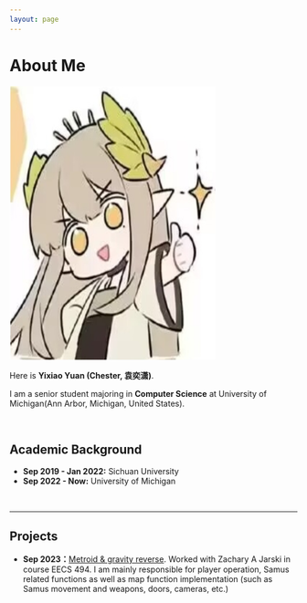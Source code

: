 ```yaml
---
layout: page
---
```


# About Me

<img src="MIUMIU.jpg" class="floatpic" width="360" height="480">

Here is **Yixiao Yuan (Chester, 袁奕潇)**.

I am a senior student majoring in **Computer Science** at University of Michigan(Ann Arbor, Michigan, United States).

<br>

## Academic Background

- **Sep 2019 - Jan 2022:** Sichuan University
- **Sep 2022 - Now:** University of Michigan

<br>

---

## Projects

- **Sep 2023：**[Metroid & gravity reverse](https://yyixiao.itch.io/metroid-gravity-reverse). Worked with Zachary A Jarski in course EECS 494. I am mainly responsible for player operation, Samus related functions as well as map function implementation (such as Samus movement and weapons, doors, cameras, etc.)

<br>



